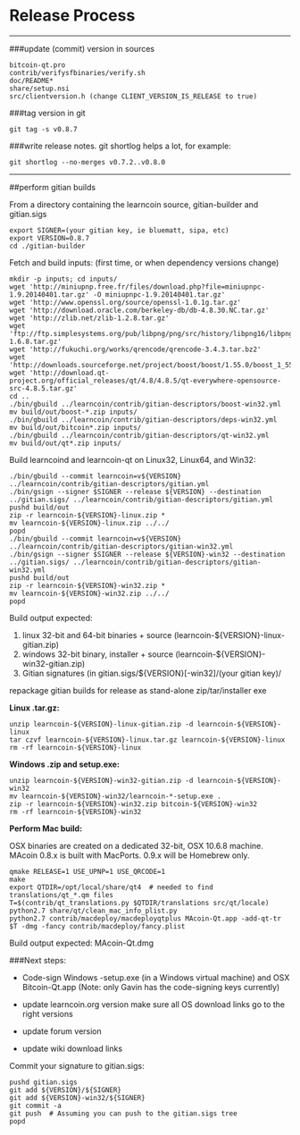 Release Process
====================

* * *

###update (commit) version in sources


	bitcoin-qt.pro
	contrib/verifysfbinaries/verify.sh
	doc/README*
	share/setup.nsi
	src/clientversion.h (change CLIENT_VERSION_IS_RELEASE to true)

###tag version in git

	git tag -s v0.8.7

###write release notes. git shortlog helps a lot, for example:

	git shortlog --no-merges v0.7.2..v0.8.0

* * *

##perform gitian builds

 From a directory containing the learncoin source, gitian-builder and gitian.sigs
  
	export SIGNER=(your gitian key, ie bluematt, sipa, etc)
	export VERSION=0.8.7
	cd ./gitian-builder

 Fetch and build inputs: (first time, or when dependency versions change)

	mkdir -p inputs; cd inputs/
	wget 'http://miniupnp.free.fr/files/download.php?file=miniupnpc-1.9.20140401.tar.gz' -O miniupnpc-1.9.20140401.tar.gz'
	wget 'http://www.openssl.org/source/openssl-1.0.1g.tar.gz'
	wget 'http://download.oracle.com/berkeley-db/db-4.8.30.NC.tar.gz'
	wget 'http://zlib.net/zlib-1.2.8.tar.gz'
	wget 'ftp://ftp.simplesystems.org/pub/libpng/png/src/history/libpng16/libpng-1.6.8.tar.gz'
	wget 'http://fukuchi.org/works/qrencode/qrencode-3.4.3.tar.bz2'
	wget 'http://downloads.sourceforge.net/project/boost/boost/1.55.0/boost_1_55_0.tar.bz2'
	wget 'http://download.qt-project.org/official_releases/qt/4.8/4.8.5/qt-everywhere-opensource-src-4.8.5.tar.gz'
	cd ..
	./bin/gbuild ../learncoin/contrib/gitian-descriptors/boost-win32.yml
	mv build/out/boost-*.zip inputs/
	./bin/gbuild ../learncoin/contrib/gitian-descriptors/deps-win32.yml
	mv build/out/bitcoin*.zip inputs/
	./bin/gbuild ../learncoin/contrib/gitian-descriptors/qt-win32.yml
	mv build/out/qt*.zip inputs/

 Build learncoind and learncoin-qt on Linux32, Linux64, and Win32:
  
	./bin/gbuild --commit learncoin=v${VERSION} ../learncoin/contrib/gitian-descriptors/gitian.yml
	./bin/gsign --signer $SIGNER --release ${VERSION} --destination ../gitian.sigs/ ../learncoin/contrib/gitian-descriptors/gitian.yml
	pushd build/out
	zip -r learncoin-${VERSION}-linux.zip *
	mv learncoin-${VERSION}-linux.zip ../../
	popd
	./bin/gbuild --commit learncoin=v${VERSION} ../learncoin/contrib/gitian-descriptors/gitian-win32.yml
	./bin/gsign --signer $SIGNER --release ${VERSION}-win32 --destination ../gitian.sigs/ ../learncoin/contrib/gitian-descriptors/gitian-win32.yml
	pushd build/out
	zip -r learncoin-${VERSION}-win32.zip *
	mv learncoin-${VERSION}-win32.zip ../../
	popd

  Build output expected:

  1. linux 32-bit and 64-bit binaries + source (learncoin-${VERSION}-linux-gitian.zip)
  2. windows 32-bit binary, installer + source (learncoin-${VERSION}-win32-gitian.zip)
  3. Gitian signatures (in gitian.sigs/${VERSION}[-win32]/(your gitian key)/

repackage gitian builds for release as stand-alone zip/tar/installer exe

**Linux .tar.gz:**

	unzip learncoin-${VERSION}-linux-gitian.zip -d learncoin-${VERSION}-linux
	tar czvf learncoin-${VERSION}-linux.tar.gz learncoin-${VERSION}-linux
	rm -rf learncoin-${VERSION}-linux

**Windows .zip and setup.exe:**

	unzip learncoin-${VERSION}-win32-gitian.zip -d learncoin-${VERSION}-win32
	mv learncoin-${VERSION}-win32/learncoin-*-setup.exe .
	zip -r learncoin-${VERSION}-win32.zip bitcoin-${VERSION}-win32
	rm -rf learncoin-${VERSION}-win32

**Perform Mac build:**

  OSX binaries are created on a dedicated 32-bit, OSX 10.6.8 machine.
  MAcoin 0.8.x is built with MacPorts.  0.9.x will be Homebrew only.

	qmake RELEASE=1 USE_UPNP=1 USE_QRCODE=1
	make
	export QTDIR=/opt/local/share/qt4  # needed to find translations/qt_*.qm files
	T=$(contrib/qt_translations.py $QTDIR/translations src/qt/locale)
	python2.7 share/qt/clean_mac_info_plist.py
	python2.7 contrib/macdeploy/macdeployqtplus MAcoin-Qt.app -add-qt-tr $T -dmg -fancy contrib/macdeploy/fancy.plist

 Build output expected: MAcoin-Qt.dmg

###Next steps:

* Code-sign Windows -setup.exe (in a Windows virtual machine) and
  OSX Bitcoin-Qt.app (Note: only Gavin has the code-signing keys currently)

* update learncoin.org version
  make sure all OS download links go to the right versions

* update forum version

* update wiki download links

Commit your signature to gitian.sigs:

	pushd gitian.sigs
	git add ${VERSION}/${SIGNER}
	git add ${VERSION}-win32/${SIGNER}
	git commit -a
	git push  # Assuming you can push to the gitian.sigs tree
	popd

